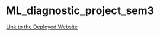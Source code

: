 # ML_diagnostic_project_sem3

[Link to the Deployed Website](https://tanmaymodi.github.io/ML_diagnostic_project_sem3/)
